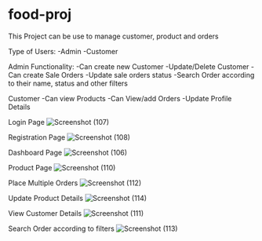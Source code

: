 # food-proj

This Project can be use to manage customer, product and orders

Type of Users:
-Admin
-Customer

Admin Functionality:
-Can create new Customer
-Update/Delete Customer
-Can create Sale Orders
-Update sale orders status
-Search Order according to their name, status and other filters

Customer
-Can view Products
-Can View/add Orders
-Update Profile Details


Login Page
![Screenshot (107)](https://user-images.githubusercontent.com/85554900/121219260-1f93c580-c8a1-11eb-85bb-0c2e1de8c4ba.png)


Registration Page
![Screenshot (108)](https://user-images.githubusercontent.com/85554900/121221072-d6447580-c8a2-11eb-9f89-8859a38a9817.png)


Dashboard Page
![Screenshot (106)](https://user-images.githubusercontent.com/85554900/121221134-e6f4eb80-c8a2-11eb-940b-3bde76f160b8.png)


Product Page
![Screenshot (110)](https://user-images.githubusercontent.com/85554900/121221220-f96f2500-c8a2-11eb-95b9-54f2def671c0.png)


Place Multiple Orders
![Screenshot (112)](https://user-images.githubusercontent.com/85554900/121221393-23c0e280-c8a3-11eb-8f68-6b754033d46f.png)


Update Product Details
![Screenshot (114)](https://user-images.githubusercontent.com/85554900/121221461-36d3b280-c8a3-11eb-82e5-0d7edcf81c61.png)


View Customer Details
![Screenshot (111)](https://user-images.githubusercontent.com/85554900/121221540-4c48dc80-c8a3-11eb-8d83-e1eee1a01bfb.png)


Search Order according to filters
![Screenshot (113)](https://user-images.githubusercontent.com/85554900/121221636-64206080-c8a3-11eb-929a-ab2f9b080947.png)
